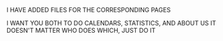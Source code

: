 I HAVE ADDED FILES FOR THE CORRESPONDING PAGES

I WANT YOU BOTH TO DO CALENDARS, STATISTICS, AND ABOUT US
IT DOESN'T MATTER WHO DOES WHICH, JUST DO IT
